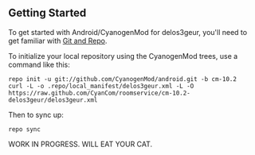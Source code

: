 Getting Started
---------------

To get started with Android/CyanogenMod for delos3geur, you'll need to get
familiar with [Git and Repo](http://source.android.com/source/using-repo.html).

To initialize your local repository using the CyanogenMod trees, use a command like this:

    repo init -u git://github.com/CyanogenMod/android.git -b cm-10.2
    curl -L -o .repo/local_manifest/delos3geur.xml -L -O https://raw.github.com/CyanCom/roomservice/cm-10.2-delos3geur/delos3geur.xml

Then to sync up:

    repo sync
    

WORK IN PROGRESS. WILL EAT YOUR CAT.

